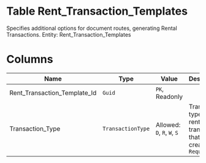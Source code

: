 # Table Rent_Transaction_Templates

Specifies additional options for document routes, generating Rental Transactions. Entity: Rent_Transaction_Templates

# Columns

| Name | Type | Value | Description |
| - | - | - | --- |
|Rent_Transaction_Template_Id|`Guid`|`PK`, Readonly||
|Transaction_Type|`TransactionType`|Allowed: `D`, `R`, `W`, `S`|Transaction type for the rent transaction that is to be created. `Required` |
